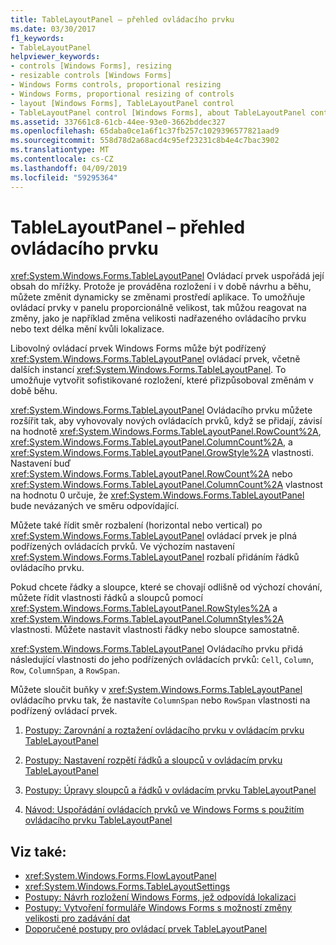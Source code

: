 ```yaml
---
title: TableLayoutPanel – přehled ovládacího prvku
ms.date: 03/30/2017
f1_keywords:
- TableLayoutPanel
helpviewer_keywords:
- controls [Windows Forms], resizing
- resizable controls [Windows Forms]
- Windows Forms controls, proportional resizing
- Windows Forms, proportional resizing of controls
- layout [Windows Forms], TableLayoutPanel control
- TableLayoutPanel control [Windows Forms], about TableLayoutPanel control
ms.assetid: 337661c8-61cb-44ee-93e0-3662bddec327
ms.openlocfilehash: 65daba0ce1a6f1c37fb257c1029396577821aad9
ms.sourcegitcommit: 558d78d2a68acd4c95ef23231c8b4e4c7bac3902
ms.translationtype: MT
ms.contentlocale: cs-CZ
ms.lasthandoff: 04/09/2019
ms.locfileid: "59295364"
---
```

# <a name="tablelayoutpanel-control-overview"></a>TableLayoutPanel – přehled ovládacího prvku
<xref:System.Windows.Forms.TableLayoutPanel> Ovládací prvek uspořádá její obsah do mřížky. Protože je prováděna rozložení i v době návrhu a běhu, můžete změnit dynamicky se změnami prostředí aplikace. To umožňuje ovládací prvky v panelu proporcionálně velikost, tak můžou reagovat na změny, jako je například změna velikosti nadřazeného ovládacího prvku nebo text délka mění kvůli lokalizace.  
  
 Libovolný ovládací prvek Windows Forms může být podřízený <xref:System.Windows.Forms.TableLayoutPanel> ovládací prvek, včetně dalších instancí <xref:System.Windows.Forms.TableLayoutPanel>. To umožňuje vytvořit sofistikované rozložení, které přizpůsoboval změnám v době běhu.  
  
 <xref:System.Windows.Forms.TableLayoutPanel> Ovládacího prvku můžete rozšířit tak, aby vyhovovaly nových ovládacích prvků, když se přidají, závisí na hodnotě <xref:System.Windows.Forms.TableLayoutPanel.RowCount%2A>, <xref:System.Windows.Forms.TableLayoutPanel.ColumnCount%2A>, a <xref:System.Windows.Forms.TableLayoutPanel.GrowStyle%2A> vlastnosti. Nastavení buď <xref:System.Windows.Forms.TableLayoutPanel.RowCount%2A> nebo <xref:System.Windows.Forms.TableLayoutPanel.ColumnCount%2A> vlastnost na hodnotu 0 určuje, že <xref:System.Windows.Forms.TableLayoutPanel> bude nevázaných ve směru odpovídající.  
  
 Můžete také řídit směr rozbalení (horizontal nebo vertical) po <xref:System.Windows.Forms.TableLayoutPanel> ovládací prvek je plná podřízených ovládacích prvků. Ve výchozím nastavení <xref:System.Windows.Forms.TableLayoutPanel> rozbalí přidáním řádků ovládacího prvku.  
  
 Pokud chcete řádky a sloupce, které se chovají odlišně od výchozí chování, můžete řídit vlastnosti řádků a sloupců pomocí <xref:System.Windows.Forms.TableLayoutPanel.RowStyles%2A> a <xref:System.Windows.Forms.TableLayoutPanel.ColumnStyles%2A> vlastnosti. Můžete nastavit vlastnosti řádky nebo sloupce samostatně.  
  
 <xref:System.Windows.Forms.TableLayoutPanel> Ovládacího prvku přidá následující vlastnosti do jeho podřízených ovládacích prvků: `Cell`, `Column`, `Row`, `ColumnSpan`, a `RowSpan`.  
  
 Můžete sloučit buňky v <xref:System.Windows.Forms.TableLayoutPanel> ovládacího prvku tak, že nastavíte `ColumnSpan` nebo `RowSpan` vlastnosti na podřízený ovládací prvek.  
  
1. [Postupy: Zarovnání a roztažení ovládacího prvku v ovládacím prvku TableLayoutPanel](how-to-align-and-stretch-a-control-in-a-tablelayoutpanel-control.md)  
  
2. [Postupy: Nastavení rozpětí řádků a sloupců v ovládacím prvku TableLayoutPanel](how-to-span-rows-and-columns-in-a-tablelayoutpanel-control.md)  
  
3. [Postupy: Úpravy sloupců a řádků v ovládacím prvku TableLayoutPanel](how-to-edit-columns-and-rows-in-a-tablelayoutpanel-control.md)  
  
4. [Návod: Uspořádání ovládacích prvků ve Windows Forms s použitím ovládacího prvku TableLayoutPanel](walkthrough-arranging-controls-on-windows-forms-using-a-tablelayoutpanel.md)  
  
## <a name="see-also"></a>Viz také:

- <xref:System.Windows.Forms.FlowLayoutPanel>
- <xref:System.Windows.Forms.TableLayoutSettings>
- [Postupy: Návrh rozložení Windows Forms, jež odpovídá lokalizaci](how-to-design-a-windows-forms-layout-that-responds-well-to-localization.md)
- [Postupy: Vytvoření formuláře Windows Forms s možností změny velikosti pro zadávání dat](how-to-create-a-resizable-windows-form-for-data-entry.md)
- [Doporučené postupy pro ovládací prvek TableLayoutPanel](best-practices-for-the-tablelayoutpanel-control.md)
